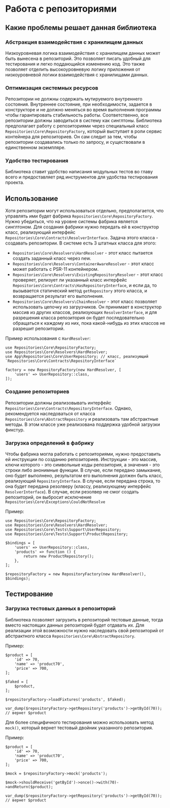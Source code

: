 # Работа с репозиториями

## Какие проблемы решает данная библиотека

### Абстракция взаимодействия с хранилищем данных
Низкоуровневая логика взаимодействия с хранилищем данных может быть вынесена в репозиторий. Это позволяет писать удобный для тестирования и легко поддающийся изменению код. Это также позволяет отделить высокоуровневую логику приложения от низкоуровневой логики взаимодействия с хранилищами данных.

### Оптимизация системных ресурсов
Репозитории не должны содержать мутируемого внутреннего состояния. Внутреннее состояние, при необходимости, задается в конструкторе и не должно меняться во время выполнения программы чтобы гарантировать стабильность работы. Соответственно, все репозитории должны заводиться в систему как синглтоны.
Библиотека предполагает работу с репозиториями через специальный класс `Repositories\Core\RepositoryFactory`, который выступает в роли сервис контейнера для репозиториев. Он сам следит за тем, чтобы репозитории создавались только по запросу, и существовали в единственном экземпляре.

### Удобство тестирования
Библиотека ставит удобство написания модульных тестов во главу всего и предоставляет ряд инструментов для удобства тестирования проекта.

## Использование

Хотя репозитории могут использоваться отдельно, предполагается, что управлять ими будет фабрика `Repositories\Core\RepositoryFactory`. Нужно убедиться, что на уровне системы фабрика является синглтоном. Для создания фабрики нужно передать ей в конструктор класс, реализующий интерфейс `Repositories\Core\Contracts\ResolverInterface`. Задача этого класса - создавать репозитории. В системе есть 3 штатных класса для этого:
- `Repositories\Core\Resolvers\HardResolver` - этот класс пытается создать заданный класс через new.
- `Repositories\Core\Resolvers\ContainerAwareResolver` - этот класс может работать с PSR-11 контейнером.
- `Repositories\Core\Resolvers\ExistingRepositoryResolver` - этот класс проверяет, релизует ли указанный класс интерфейс `Repositories\Core\Contracts\HasRepositoryInterface`, и если да, то вызывается статический метод `getRepository` этого класса, и возвращается результат его выполнения.
- `Repositories\Core\Resolvers\ChainResolver` - этот класс позволяет использовать цепочку из загрузчиков. Он принимает в конструктор массив из других классов, реализующих `ResolverInterface`, и для разрешения класса репозитория он будет последовательно обращаться к каждому из них, пока какой-нибудь из этих классов не разрешит репозиторий.

Пример использования с `HardResolver`:
```
use Repositories\Core\RepositoryFactory;
use Repositories\Core\Resolvers\HardResolver;
use App\Repositories\Core\UserRepository; // класс, реализующий `Repositories\Core\Contracts\RepositoryInterface`

factory = new RepositoryFactory(new HardResolver, [
    'users' => UserRepository::class,
]);
```

### Создание репозиториев
Репозитории должны реализовывать интерфейс `Repositories\Core\Contracts\RepositoryInterface`. Однако, рекомендуется наследоваться от класса `Repositories\Core\AbstractRepository` и реализовать там абстрактные методы. В этом классе уже реализована поддержка удобной загрузки фикстур.

### Загрузка определений в фабрику
Чтобы фабрика могла работать с репозиториями, нужно предоставить ей инструкции по созданию репозиториев. Инструкции - это массив, ключи которого - это символьные коды репозитория, а значения - это строки либо анонимные функции. В случае, если передано замыкание, оно будет выполнено, результатом его выполнения должен быть класс, реализующий `RepositoryInterface`.
В случае, если передана строка, то она будет передана резолверу (классу, реализующему интерфейс `ResolverInterface`). В случае, если резолвер не смог создать репозиторий, он выбросит исключение `Repositories\Core\Exceptions\CouldNotResolve`

Пример:
```
use Repositories\Core\RepositoryFactory;
use Repositories\Core\Resolvers\HardResolver;
use Repositories\Core\Tests\Support\UserRepository;
use Repositories\Core\Tests\Support\ProductRepository;

$bindings = [
    'users' => UserRepository::class,
    'products' => function () {
        return new ProductRepository();
    },
];

$repositoryFactory = new RepositoryFactory(new HardResolver(), $bindings);
```

## Тестирование

### Загрузка тестовых данных в репозиторий
Библиотека позволяет загрузить в репозиторий тестовые данные, тогда вместо настоящих данных репозиторий будет отдавать их. Для реализации этой возможности нужно наследовать свой репозиторий от абстрактного класса `Repositories\Core\AbstractRepository`.

Пример:
```
$product = [
    'id' => 70,
    'name' => 'product70',
    'price' => 700,
];

$faked = [
    $product,
];

$repositoryFactory->loadFixtures('products', $faked);

var_dump($repositoryFactory->getRepository('products')->getById(70)); // вернет $product
```

Для более специфичного тестирования можно использовать метод `mock()`, который вернет тестовый двойник указанного репозитория.

Пример:
```
$product = [
    'id' => 70,
    'name' => 'product70',
    'price' => 700,
];

$mock = $repositoryFactory->mock('products');

$mock->shouldReceive('getById')->once()->with(70)->andReturn($product);

var_dump($repositoryFactory->getRepository('products')->getById(70)); // вернет $product
```
